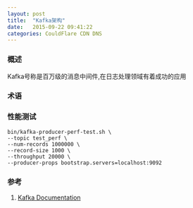 ```yaml
---
layout: post
title:  "Kafka架构"
date:   2015-09-22 09:41:22
categories: CouldFlare CDN DNS
---
```


### 概述
Kafka号称是百万级的消息中间件,在日志处理领域有着成功的应用

### 术语

### 性能测试
```
bin/kafka-producer-perf-test.sh \
--topic test_perf \
--num-records 1000000 \
--record-size 1000 \
--throughput 20000 \
--producer-props bootstrap.servers=localhost:9092
```

### 参考
1. [Kafka Documentation](https://kafka.apache.org/documentation/)
